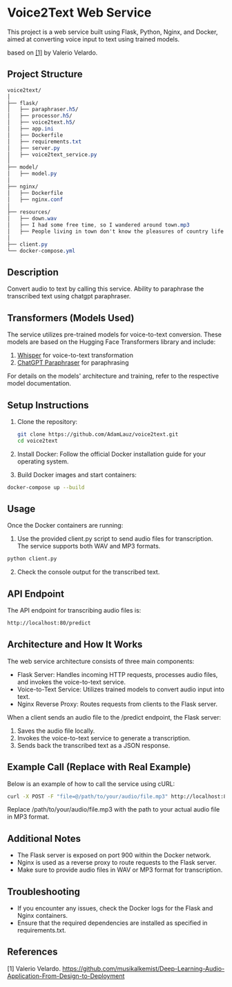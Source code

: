 # Voice2Text Web Service

This project is a web service built using Flask, Python, Nginx, and Docker, aimed at converting voice input to text using trained models.


based on [[1]](#1) by Valerio Velardo.


## Project Structure

```css
voice2text/
│
├── flask/
│   ├── paraphraser.h5/
│   ├── processor.h5/
│   ├── voice2text.h5/
│   ├── app.ini
│   ├── Dockerfile
│   ├── requirements.txt
│   ├── server.py
│   ├── voice2text_service.py
│   
├── model/
│   ├── model.py
│   
├── nginx/
│   ├── Dockerfile
│   ├── nginx.conf
│   
├── resources/
│   ├── down.wav
│   ├── I had some free time, so I wandered around town.mp3
│   ├── People living in town don't know the pleasures of country life.mp3
│   
├── client.py
└── docker-compose.yml
```



## Description
Convert audio to text by calling this service. Ability to paraphrase the transcribed text using chatgpt paraphraser. 

## Transformers (Models Used)
The service utilizes pre-trained models for voice-to-text conversion. These models are based on the Hugging Face Transformers library and include:

1. [Whisper](https://huggingface.co/docs/transformers/model_doc/whisper) for voice-to-text transformation
2. [ChatGPT Paraphraser](https://huggingface.co/humarin/chatgpt_paraphraser_on_T5_base) for paraphrasing

For details on the models' architecture and training, refer to the respective model documentation.

## Setup Instructions

1. Clone the repository:
   ```bash
   git clone https://github.com/AdamLauz/voice2text.git
   cd voice2text
   ```

2. Install Docker:
Follow the official Docker installation guide for your operating system.

3. Build Docker images and start containers:
```bash
docker-compose up --build
```

## Usage
Once the Docker containers are running:
1. Use the provided client.py script to send audio files for transcription. The service supports both WAV and MP3 formats.
```bash
python client.py
```
2. Check the console output for the transcribed text.

## API Endpoint
The API endpoint for transcribing audio files is:
```bash
http://localhost:80/predict
```

## Architecture and How It Works
The web service architecture consists of three main components:

* Flask Server: Handles incoming HTTP requests, processes audio files, and invokes the voice-to-text service.
* Voice-to-Text Service: Utilizes trained models to convert audio input into text.
* Nginx Reverse Proxy: Routes requests from clients to the Flask server.

When a client sends an audio file to the /predict endpoint, the Flask server:

1. Saves the audio file locally.
2. Invokes the voice-to-text service to generate a transcription.
3. Sends back the transcribed text as a JSON response.

## Example Call (Replace with Real Example)
Below is an example of how to call the service using cURL:
```bash
curl -X POST -F "file=@/path/to/your/audio/file.mp3" http://localhost:80/predict
```
Replace /path/to/your/audio/file.mp3 with the path to your actual audio file in MP3 format.

## Additional Notes
* The Flask server is exposed on port 900 within the Docker network.
* Nginx is used as a reverse proxy to route requests to the Flask server.
* Make sure to provide audio files in WAV or MP3 format for transcription.

## Troubleshooting
* If you encounter any issues, check the Docker logs for the Flask and Nginx containers.
* Ensure that the required dependencies are installed as specified in requirements.txt.

## References
<a id="1">[1]</a>
Valerio Velardo.
https://github.com/musikalkemist/Deep-Learning-Audio-Application-From-Design-to-Deployment
